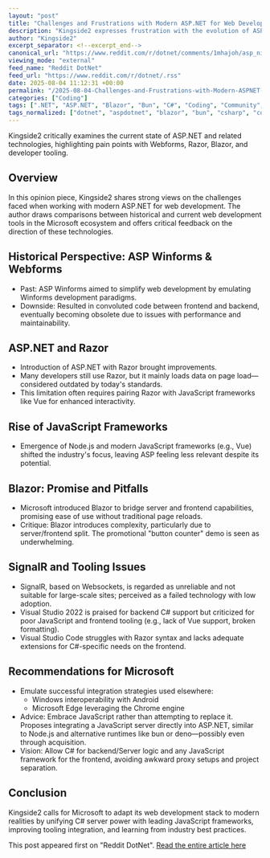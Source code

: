 ```yaml
---
layout: "post"
title: "Challenges and Frustrations with Modern ASP.NET for Web Development"
description: "Kingside2 expresses frustration with the evolution of ASP.NET technologies, critiquing Webforms, Razor, and Blazor. The post discusses limitations of tooling in Visual Studio and VS Code for JavaScript and Razor, and suggests deeper integration of modern JavaScript servers with ASP.NET to help Microsoft rejoin the competitive web development landscape."
author: "Kingside2"
excerpt_separator: <!--excerpt_end-->
canonical_url: "https://www.reddit.com/r/dotnet/comments/1mhajoh/asp_nightmare_2025/"
viewing_mode: "external"
feed_name: "Reddit DotNet"
feed_url: "https://www.reddit.com/r/dotnet/.rss"
date: 2025-08-04 11:12:31 +00:00
permalink: "/2025-08-04-Challenges-and-Frustrations-with-Modern-ASPNET-for-Web-Development.html"
categories: ["Coding"]
tags: [".NET", "ASP.NET", "Blazor", "Bun", "C#", "Coding", "Community", "Deno", "JavaScript Frameworks", "Node.js", "Razor", "SignalR", "VS", "VS Code", "Vue", "Webforms"]
tags_normalized: ["dotnet", "aspdotnet", "blazor", "bun", "csharp", "coding", "community", "deno", "javascript frameworks", "nodedotjs", "razor", "signalr", "vs", "vs code", "vue", "webforms"]
---
```


Kingside2 critically examines the current state of ASP.NET and related technologies, highlighting pain points with Webforms, Razor, Blazor, and developer tooling.<!--excerpt_end-->

## Overview

In this opinion piece, Kingside2 shares strong views on the challenges faced when working with modern ASP.NET for web development. The author draws comparisons between historical and current web development tools in the Microsoft ecosystem and offers critical feedback on the direction of these technologies.

## Historical Perspective: ASP Winforms & Webforms

- Past: ASP Winforms aimed to simplify web development by emulating Winforms development paradigms.
- Downside: Resulted in convoluted code between frontend and backend, eventually becoming obsolete due to issues with performance and maintainability.

## ASP.NET and Razor

- Introduction of ASP.NET with Razor brought improvements.
- Many developers still use Razor, but it mainly loads data on page load—considered outdated by today's standards.
- This limitation often requires pairing Razor with JavaScript frameworks like Vue for enhanced interactivity.

## Rise of JavaScript Frameworks

- Emergence of Node.js and modern JavaScript frameworks (e.g., Vue) shifted the industry's focus, leaving ASP feeling less relevant despite its potential.

## Blazor: Promise and Pitfalls

- Microsoft introduced Blazor to bridge server and frontend capabilities, promising ease of use without traditional page reloads.
- Critique: Blazor introduces complexity, particularly due to server/frontend split. The promotional "button counter" demo is seen as underwhelming.

## SignalR and Tooling Issues

- SignalR, based on Websockets, is regarded as unreliable and not suitable for large-scale sites; perceived as a failed technology with low adoption.
- Visual Studio 2022 is praised for backend C# support but criticized for poor JavaScript and frontend tooling (e.g., lack of Vue support, broken formatting).
- Visual Studio Code struggles with Razor syntax and lacks adequate extensions for C#-specific needs on the frontend.

## Recommendations for Microsoft

- Emulate successful integration strategies used elsewhere:
  - Windows interoperability with Android
  - Microsoft Edge leveraging the Chrome engine
- Advice: Embrace JavaScript rather than attempting to replace it. Proposes integrating a JavaScript server directly into ASP.NET, similar to Node.js and alternative runtimes like bun or deno—possibly even through acquisition.
- Vision: Allow C# for backend/Server logic and any JavaScript framework for the frontend, avoiding awkward proxy setups and project separation.

## Conclusion

Kingside2 calls for Microsoft to adapt its web development stack to modern realities by unifying C# server power with leading JavaScript frameworks, improving tooling integration, and learning from industry best practices.

This post appeared first on "Reddit DotNet". [Read the entire article here](https://www.reddit.com/r/dotnet/comments/1mhajoh/asp_nightmare_2025/)
